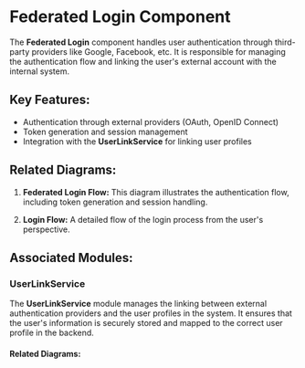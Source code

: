 # Federated Login Component

The **Federated Login** component handles user authentication through third-party providers like Google, Facebook, etc. It is responsible for managing the authentication flow and linking the user's external account with the internal system.

## Key Features:
- Authentication through external providers (OAuth, OpenID Connect)
- Token generation and session management
- Integration with the **UserLinkService** for linking user profiles

## Related Diagrams:
1. **Federated Login Flow:**
   This diagram illustrates the authentication flow, including token generation and session handling.

   <!--- [Federated Login Diagram](../../../../static/img/diagrams/key-components/federated-login/user-link-service/user-link-service-diagram.svg) -->

2. **Login Flow:**
   A detailed flow of the login process from the user's perspective.

   <!--- ![Login Flow Diagram](../../../../uml/login-flow.svg) -->

## Associated Modules:
### UserLinkService
The **UserLinkService** module manages the linking between external authentication providers and the user profiles in the system. It ensures that the user's information is securely stored and mapped to the correct user profile in the backend.

#### Related Diagrams:
<!--- - [User Link Service Flow](../../../../module-components/user-link-service/uml/user-link-service-diagram.svg) -->
